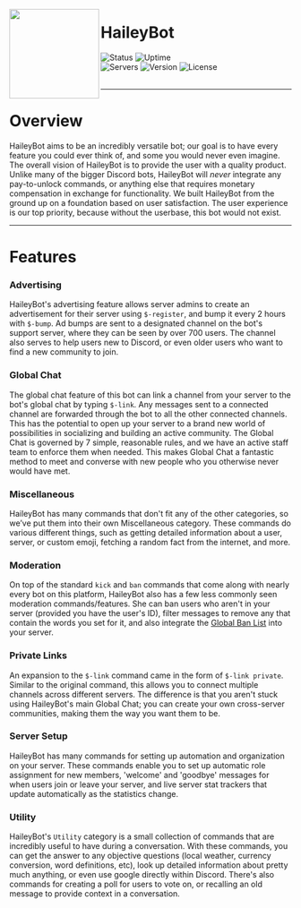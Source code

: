 <img src="http://www.haileybot.com/images/haileybot.png" align="left" height="160px"><h1>HaileyBot</h1>
  
![Status][status] ![Uptime][uptime]  
![Servers][servers] ![Version][version] ![License][license]  
<br>

---
# Overview
HaileyBot aims to be an incredibly versatile bot; our goal is to have every feature you could ever think of, and some you would never even imagine. The overall vision of HaileyBot is to provide the user with a quality product. Unlike many of the bigger Discord bots, HaileyBot will _never_ integrate any pay-to-unlock commands, or anything else that requires monetary compensation in exchange for functionality. We built HaileyBot from the ground up on a foundation based on user satisfaction. The user experience is our top priority, because without the userbase, this bot would not exist.

---
# Features
### Advertising
HaileyBot's advertising feature allows server admins to create an advertisement for their server using `$-register`, and bump it every 2 hours with `$-bump`. Ad bumps are sent to a designated channel on the bot's support server, where they can be seen by over 700 users. The channel also serves to help users new to Discord, or even older users who want to find a new community to join.
### Global Chat
The global chat feature of this bot can link a channel from your server to the bot's global chat by typing `$-link`. Any messages sent to a connected channel are forwarded through the bot to all the other connected channels. This has the potential to open up your server to a brand new world of possibilities in socializing and building an active community. The Global Chat is governed by 7 simple, reasonable rules, and we have an active staff team to enforce them when needed. This makes Global Chat a fantastic method to meet and converse with new people who you otherwise never would have met.
### Miscellaneous
HaileyBot has many commands that don't fit any of the other categories, so we’ve put them into their own Miscellaneous category. These commands do various different things, such as getting detailed information about a user, server, or custom emoji, fetching a random fact from the internet, and more.
### Moderation
On top of the standard `kick` and `ban` commands that come along with nearly every bot on this platform, HaileyBot also has a few less commonly seen moderation commands/features. She can ban users who aren't in your server (provided you have the user's ID), filter messages to remove any that contain the words you set for it, and also integrate the [Global Ban List](https://faq.haileybot.com/#ban-list) into your server.
### Private Links
An expansion to the `$-link` command came in the form of `$-link private`. Similar to the original command, this allows you to connect multiple channels across different servers. The difference is that you aren't stuck using HaileyBot's main Global Chat; you can create your own cross-server communities, making them the way you want them to be.
### Server Setup
HaileyBot has many commands for setting up automation and organization on your server. These commands enable you to set up automatic role assignment for new members, 'welcome' and 'goodbye' messages for when users join or leave your server, and live server stat trackers that update automatically as the statistics change.
### Utility
HaileyBot's `Utility` category is a small collection of commands that are incredibly useful to have during a conversation. With these commands, you can get the answer to any objective questions (local weather, currency conversion, word definitions, etc), look up detailed information about pretty much anything, or even use google directly within Discord. There's also commands for creating a poll for users to vote on, or recalling an old message to provide context in a conversation.

[status]: https://img.shields.io/badge/dynamic/json?color=brightgreen&label=status&query=status&url=https%3A%2F%2Fdiscord.bots.gg%2Fapi%2Fv1%2Fbots%2F423637161632464906&style=flat-square
[uptime]: https://img.shields.io/uptimerobot/ratio/m784065506-f9e54410b7e5bb102ad08c84?style=flat-square&color=0a0
[servers]: https://img.shields.io/badge/dynamic/json?label=servers&query=guildCount&url=https%3A%2F%2Fdiscord.bots.gg%2Fapi%2Fv1%2Fbots%2F423637161632464906&style=flat-square&color=2c75ff
[version]: https://img.shields.io/github/manifest-json/v/haileybot/haileybot.github.io?color=5F4DEF&style=flat-square
[license]: https://img.shields.io/github/license/haileybot/haileybot.github.io?style=flat-square&color=blueviolet
